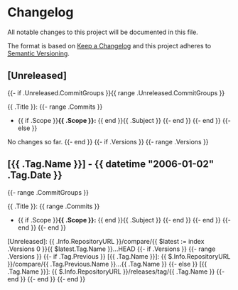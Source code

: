 # Changelog

All notable changes to this project will be documented in this file.

The format is based on [Keep a Changelog](http://keepachangelog.com/en/1.0.0/)
and this project adheres to [Semantic Versioning](http://semver.org/spec/v2.0.0.html).

## [Unreleased]
{{- if .Unreleased.CommitGroups }}{{ range .Unreleased.CommitGroups }}

{{ .Title }}:
{{- range .Commits }}
- {{ if .Scope }}**{{ .Scope }}:** {{ end }}{{ .Subject }}
{{- end }}
{{- end }}
{{- else }}

No changes so far.
{{- end }}
{{- if .Versions }}
{{- range .Versions }}

## [{{ .Tag.Name }}] - {{ datetime "2006-01-02" .Tag.Date }}
{{- range .CommitGroups }}

{{ .Title }}:
{{ range .Commits }}
- {{ if .Scope }}**{{ .Scope }}:** {{ end }}{{ .Subject }}
{{- end }}
{{- end }}
{{- end }}
{{- end }}

[Unreleased]: {{ .Info.RepositoryURL }}/compare/{{ $latest := index .Versions 0 }}{{ $latest.Tag.Name }}...HEAD
{{- if .Versions }}
  {{- range .Versions }}
    {{- if .Tag.Previous }}
[{{ .Tag.Name }}]: {{ $.Info.RepositoryURL }}/compare/{{ .Tag.Previous.Name }}...{{ .Tag.Name }}
    {{- else }}
[{{ .Tag.Name }}]: {{ $.Info.RepositoryURL }}/releases/tag/{{ .Tag.Name }}
    {{- end }}
  {{- end }}
{{- end }}
